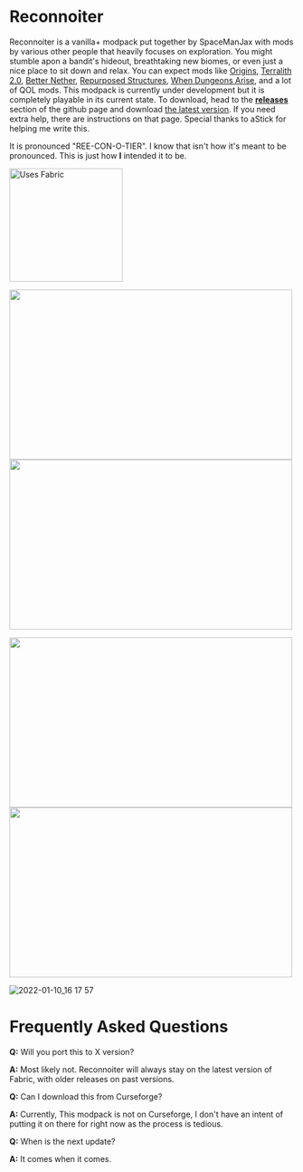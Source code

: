 # Reconnoiter
Reconnoiter is a vanilla+ modpack put together by SpaceManJax with mods by various other people that heavily focuses on exploration. You might stumble apon a bandit's hideout, breathtaking new biomes, or even just a nice place to sit down and relax. You can expect mods like [Origins](https://github.com/apace100/origins-fabric), [Terralith 2.0](https://www.curseforge.com/minecraft/mc-mods/terralith/files), [Better Nether](https://github.com/paulevsGitch/BetterNether), [Repurposed Structures](https://github.com/TelepathicGrunt/RepurposedStructures-Fabric), [When Dungeons Arise](https://www.curseforge.com/minecraft/mc-mods/when-dungeons-arise-fabric), and a lot of QOL mods. This modpack is currently under development but it is completely playable in its current state. To download, head to the [**releases**](https://github.com/SpaceManJax/Reconnoiter/releases) section of the github page and download [the latest version](https://github.com/SpaceManJax/Reconnoiter/releases/latest). If you need extra help, there are instructions on that page. Special thanks to aStick for helping me write this.


It is pronounced "REE-CON-O-TIER". I know that isn't how it's meant to be pronounced. This is just how **I** intended it to be.


<a href="https://fabricmc.net/use/installer/">
  <img alt="Uses Fabric" src="https://user-images.githubusercontent.com/93849152/148856808-a29a2b4b-7699-4560-9618-44257d6ed7ee.png" width="200">
</a>

<img src="https://user-images.githubusercontent.com/93849152/148856705-c04c31b5-4e80-4d21-a770-a7cfb1d17a50.png" width="500" height="300"> <img src="https://user-images.githubusercontent.com/93849152/148856715-3d821588-1a18-4741-98a8-3989b0cf9f08.png" width="500" height="300">

<img src="https://user-images.githubusercontent.com/93849152/148856773-0050e7d5-ffdc-4cfb-a7c2-13e06d9fe70b.png" width="500" height="300"> <img src="https://user-images.githubusercontent.com/93849152/148856788-f729018b-a0d8-4a3a-9853-173e4dcd1e2a.png" width="500" height="300">

![2022-01-10_16 17 57](https://user-images.githubusercontent.com/93849152/148859539-af35b67e-0ce3-42e2-92fe-77dee31259d6.png)

# Frequently Asked Questions
**Q:** Will you port this to X version?

**A:** Most likely not. Reconnoiter will always stay on the latest version of Fabric, with older releases on past versions.



**Q:** Can I download this from Curseforge?

**A:** Currently, This modpack is not on Curseforge, I don't have an intent of putting it on there for right now as the process is tedious.



**Q:** When is the next update?

**A:** It comes when it comes.

